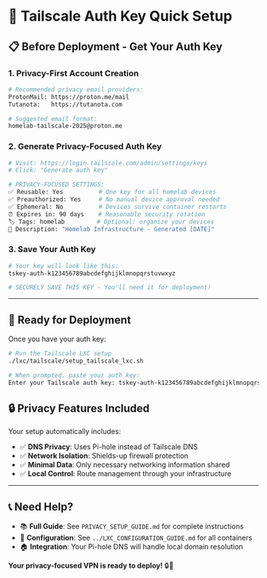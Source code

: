 # 🔑 Tailscale Auth Key Quick Setup
## 📋 **Before Deployment - Get Your Auth Key**
### **1. Privacy-First Account Creation**

```bash
# Recommended privacy email providers:
ProtonMail: https://proton.me/mail
Tutanota:   https://tutanota.com

# Suggested email format:
homelab-tailscale-2025@proton.me

```
### **2. Generate Privacy-Focused Auth Key**

```bash
# Visit: https://login.tailscale.com/admin/settings/keys
# Click: "Generate auth key"

# PRIVACY-FOCUSED SETTINGS:
✅ Reusable: Yes          # One key for all homelab devices
✅ Preauthorized: Yes     # No manual device approval needed  
✅ Ephemeral: No          # Devices survive container restarts
⏰ Expires in: 90 days    # Reasonable security rotation
🏷️ Tags: homelab         # Optional: organize your devices
📝 Description: "Homelab Infrastructure - Generated [DATE]"

```
### **3. Save Your Auth Key**

```bash
# Your key will look like this:
tskey-auth-k123456789abcdefghijklmnopqrstuvwxyz

# SECURELY SAVE THIS KEY - You'll need it for deployment!

```
---

## 🚀 **Ready for Deployment**
Once you have your auth key:

```bash
# Run the Tailscale LXC setup
./lxc/tailscale/setup_tailscale_lxc.sh

# When prompted, paste your auth key:
Enter your Tailscale auth key: tskey-auth-k123456789abcdefghijklmnopqrstuvwxyz

```
## 🔒 **Privacy Features Included**
Your setup automatically includes:

- ✅ **DNS Privacy**: Uses Pi-hole instead of Tailscale DNS
- ✅ **Network Isolation**: Shields-up firewall protection
- ✅ **Minimal Data**: Only necessary networking information shared
- ✅ **Local Control**: Route management through your infrastructure

---

## 📞 **Need Help?**
- 📚 **Full Guide**: See `PRIVACY_SETUP_GUIDE.md` for complete instructions
- 🔧 **Configuration**: See `../LXC_CONFIGURATION_GUIDE.md` for all containers
- 🏠 **Integration**: Your Pi-hole DNS will handle local domain resolution

**Your privacy-focused VPN is ready to deploy!** 🔒🚀

